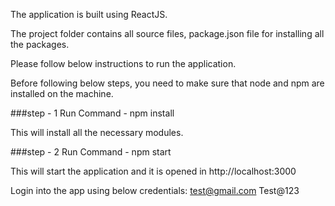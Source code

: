 The application is built using ReactJS.

The project folder contains all source files, package.json file for installing all the packages.

Please follow below instructions to run the application.

Before following below steps, you need to make sure that node and npm are installed on the machine.

###step - 1
Run Command - npm install

This will install all the necessary modules.

###step - 2
Run Command - npm start

This will start the application and it is opened in http://localhost:3000

Login into the app using below credentials:
test@gmail.com
Test@123


